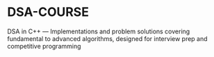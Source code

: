 # DSA-COURSE
DSA in C++ — Implementations and problem solutions covering fundamental to advanced algorithms, designed for interview prep and competitive programming
